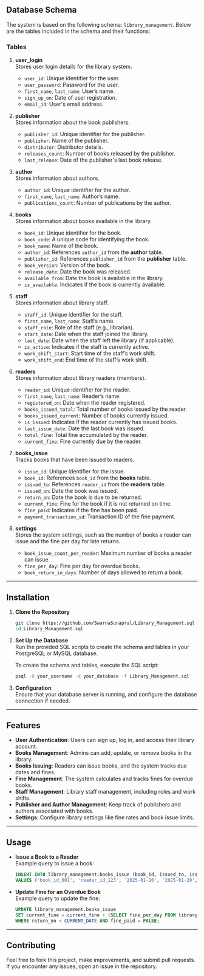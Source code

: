 ## Database Schema

The system is based on the following schema: `library_management`. Below are the tables included in the schema and their functions:

### Tables

1. **user_login**  
   Stores user login details for the library system.
   - `user_id`: Unique identifier for the user.
   - `user_password`: Password for the user.
   - `first_name`, `last_name`: User’s name.
   - `sign_up_on`: Date of user registration.
   - `email_id`: User's email address.

2. **publisher**  
   Stores information about the book publishers.
   - `publisher_id`: Unique identifier for the publisher.
   - `publisher`: Name of the publisher.
   - `distributor`: Distributor details.
   - `releases_count`: Number of books released by the publisher.
   - `last_release`: Date of the publisher's last book release.

3. **author**  
   Stores information about authors.
   - `author_id`: Unique identifier for the author.
   - `first_name`, `last_name`: Author’s name.
   - `publications_count`: Number of publications by the author.

4. **books**  
   Stores information about books available in the library.
   - `book_id`: Unique identifier for the book.
   - `book_code`: A unique code for identifying the book.
   - `book_name`: Name of the book.
   - `author_id`: References `author_id` from the **author** table.
   - `publisher_id`: References `publisher_id` from the **publisher** table.
   - `book_version`: Version of the book.
   - `release_date`: Date the book was released.
   - `available_from`: Date the book is available in the library.
   - `is_available`: Indicates if the book is currently available.

5. **staff**  
   Stores information about library staff.
   - `staff_id`: Unique identifier for the staff.
   - `first_name`, `last_name`: Staff’s name.
   - `staff_role`: Role of the staff (e.g., librarian).
   - `start_date`: Date when the staff joined the library.
   - `last_date`: Date when the staff left the library (if applicable).
   - `is_active`: Indicates if the staff is currently active.
   - `work_shift_start`: Start time of the staff’s work shift.
   - `work_shift_end`: End time of the staff’s work shift.

6. **readers**  
   Stores information about library readers (members).
   - `reader_id`: Unique identifier for the reader.
   - `first_name`, `last_name`: Reader’s name.
   - `registered_on`: Date when the reader registered.
   - `books_issued_total`: Total number of books issued by the reader.
   - `books_issued_current`: Number of books currently issued.
   - `is_issued`: Indicates if the reader currently has issued books.
   - `last_issue_date`: Date the last book was issued.
   - `total_fine`: Total fine accumulated by the reader.
   - `current_fine`: Fine currently due by the reader.

7. **books_issue**  
   Tracks books that have been issued to readers.
   - `issue_id`: Unique identifier for the issue.
   - `book_id`: References `book_id` from the **books** table.
   - `issued_to`: References `reader_id` from the **readers** table.
   - `issued_on`: Date the book was issued.
   - `return_on`: Date the book is due to be returned.
   - `current_fine`: Fine for the book if it is not returned on time.
   - `fine_paid`: Indicates if the fine has been paid.
   - `payment_transaction_id`: Transaction ID of the fine payment.

8. **settings**  
   Stores the system settings, such as the number of books a reader can issue and the fine per day for late returns.
   - `book_issue_count_per_reader`: Maximum number of books a reader can issue.
   - `fine_per_day`: Fine per day for overdue books.
   - `book_return_in_days`: Number of days allowed to return a book.

---

## Installation

1. **Clone the Repository**
   ```bash
   git clone https://github.com/SwarnaSunapral/Library_Management.sql
   cd Library_Management.sql

   ```

2. **Set Up the Database**  
   Run the provided SQL scripts to create the schema and tables in your PostgreSQL or MySQL database.
   
   To create the schema and tables, execute the SQL script:

   ```bash
   psql -U your_username -d your_database -f Library_Management.sql

   ```

3. **Configuration**  
   Ensure that your database server is running, and configure the database connection if needed.

---

## Features

- **User Authentication**: Users can sign up, log in, and access their library account.
- **Books Management**: Admins can add, update, or remove books in the library.
- **Books Issuing**: Readers can issue books, and the system tracks due dates and fines.
- **Fine Management**: The system calculates and tracks fines for overdue books.
- **Staff Management**: Library staff management, including roles and work shifts.
- **Publisher and Author Management**: Keep track of publishers and authors associated with books.
- **Settings**: Configure library settings like fine rates and book issue limits.

---

## Usage

- **Issue a Book to a Reader**  
   Example query to issue a book:
   ```sql
   INSERT INTO library_management.books_issue (book_id, issued_to, issued_on, return_on, current_fine)
   VALUES ('book_id_001', 'reader_id_123', '2025-01-10', '2025-01-20', 0.0);
   ```

- **Update Fine for an Overdue Book**  
   Example query to update the fine:
   ```sql
   UPDATE library_management.books_issue
   SET current_fine = current_fine + (SELECT fine_per_day FROM library_management.settings)
   WHERE return_on < CURRENT_DATE AND fine_paid = FALSE;
   ```

---

## Contributing

Feel free to fork this project, make improvements, and submit pull requests. If you encounter any issues, open an issue in the repository.
